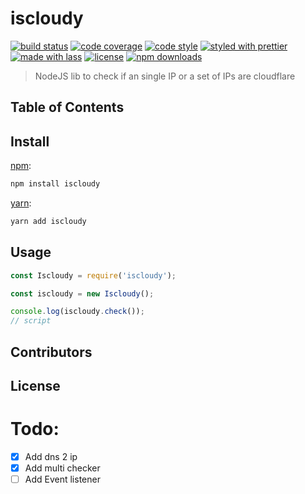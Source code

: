 # iscloudy

[![build status](https://img.shields.io/travis/com/Friscas/iscloudy.svg)](https://travis-ci.com/Friscas/iscloudy)
[![code coverage](https://img.shields.io/codecov/c/github/Friscas/iscloudy.svg)](https://codecov.io/gh/Friscas/iscloudy)
[![code style](https://img.shields.io/badge/code_style-XO-5ed9c7.svg)](https://github.com/sindresorhus/xo)
[![styled with prettier](https://img.shields.io/badge/styled_with-prettier-ff69b4.svg)](https://github.com/prettier/prettier)
[![made with lass](https://img.shields.io/badge/made_with-lass-95CC28.svg)](https://lass.js.org)
[![license](https://img.shields.io/github/license/Friscas/iscloudy.svg)](LICENSE)
[![npm downloads](https://img.shields.io/npm/dt/iscloudy.svg)](https://npm.im/iscloudy)

> NodeJS lib to check if an single IP or a set of IPs are cloudflare

## Table of Contents


## Install

[npm][]:

```sh
npm install iscloudy
```

[yarn][]:

```sh
yarn add iscloudy
```


## Usage

```js
const Iscloudy = require('iscloudy');

const iscloudy = new Iscloudy();

console.log(iscloudy.check());
// script
```


## Contributors


## License


##

# Todo:
- [x] Add dns 2 ip 
- [x] Add multi checker
- [ ] Add Event listener

[npm]: https://www.npmjs.com/

[yarn]: https://yarnpkg.com/
